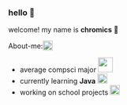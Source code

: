 ### hello 🧍
welcome! my name is **chromics** 🍄

<div style="display: flex; flex-direction: row; align-items: center;">About-me: <img class="animated-gif" style="vertical-align: middle" src="https://media.giphy.com/media/8lQyyys3SGBoUUxrUp/giphy.gif" width="20" >
</div>

- average compsci major <img class="animated-gif" src="https://media.giphy.com/media/QNFhOolVeCzPQ2Mx85/giphy.gif" width="30">
- currently learning **Java** <img class="animated-gif" src="https://media.giphy.com/media/heIX5HfWgEYlW/giphy.gif" width="20" >
- working on school projects <img class="animated-gif" src="https://media.giphy.com/media/qyjQsUt0p0TT2/giphy.gif" width="20" > 

